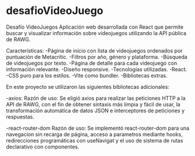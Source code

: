# desafioVideoJuego

Desafío VideoJuegos
Aplicación web desarrollada con React que permite buscar y visualizar información sobre videojuegos utilizando la API pública de RAWG.

Características:
-Página de inicio con lista de videojuegos ordenados por puntuación de Metacritic.
-Filtros por año, género y plataforma.
-Búsqueda de videojuegos por texto.
-Página de detalle para cada videojuego con información relevante.
-Diseño responsive.
-Tecnologías utilizadas.
-React.
-CSS puro para los estilos.
-Vite como bundler.
-Bibliotecas extras.

En este proyecto se utilizaron las siguientes bibliotecas adicionales:

-axios:
  Razón de uso: Se eligió axios para realizar las peticiones HTTP a la API de RAWG, con el fin de obtener sintaxis más limpia   y fácil de usar, la transformación automática de datos JSON e interceptores de peticiones y respuestas.
  
-react-router-dom
  Razón de uso: Se implementó react-router-dom para una navegacion sin recarga de página, acceso a parametros mediante hooks,   redirecciones programáticas con useNavigat y el uso de sistema de rutas declarativo con componentes.
